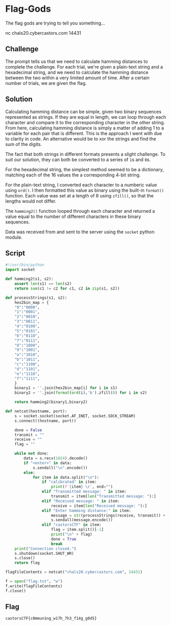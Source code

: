 # Flag-Gods

The flag gods are trying to tell you something...

nc chals20.cybercastors.com 14431

## Challenge

The prompt tells us that we need to calculate hamming distances to complete the challenge.
For each trial, we're given a plain-text string and a hexadecimal string, and we need to calculate the hamming distance between the two within a very limited amount of time.
After a certain number of trials, we are given the flag.

## Solution

Calculating hamming distance can be simple, given two binary sequences represented as strings.
If they are equal in length, we can loop through each character and compare it to the corresponding character in the other string.
From here, calculating hamming distance is simply a matter of adding 1 to a variable for each pair that is different.
This is the approach I went with due to clarity in code.
An alternative would be to xor the strings and find the sum of the digits.

The fact that both strings in different formats presents a slight challenge.
To suit our solution, they can both be converted to a series of ```1```s and ```0```s.

For the hexadecimal string, the simplest method seemed to be a dictionary, matching each of the 16 values the a corresponding 4-bit string.

For the plain-text string, I converted each character to a numberic value using ```ord()```.
I then formatted this value as binary using the built-in ```format()``` function.
Each value was set at a length of 8 using ```zfill()```, so that the lengths would not differ.

The ```hamming2()``` function looped through each character and returned a value equal to the number of different characters in these binary sequences.

Data was received from and sent to the server using the ```socket``` python module.

## Script

```py
#!/usr/bin/python
import socket

def hamming2(s1, s2):
    assert len(s1) == len(s2)
    return sum(c1 != c2 for c1, c2 in zip(s1, s2))

def processStrings(s1, s2):
    hex2bin_map = {
    "0":"0000",
    "1":"0001",
    "2":"0010",
    "3":"0011",
    "4":"0100",
    "5":"0101",
    "6":"0110",
    "7":"0111",
    "8":"1000",
    "9":"1001",
    "a":"1010",
    "b":"1011",
    "c":"1100",
    "d":"1101",
    "e":"1110",
    "f":"1111",
    }
    binary1 = ''.join(hex2bin_map[i] for i in s1)
    binary2 = ''.join(format(ord(i),'b').zfill(8) for i in s2)

    return hamming2(binary1,binary2)

def netcat(hostname, port):
    s = socket.socket(socket.AF_INET, socket.SOCK_STREAM)
    s.connect((hostname, port))

    done = False
    transmit = ""
    receive = ""
    flag = ""

    while not done:
        data = s.recv(1024).decode()
        if "<enter>" in data:
            s.sendall("\n".encode())
        else:
            for item in data.split("\n"):
                if "calibrated" in item:
                    print(f'{item} \r', end="")
                elif "Transmitted message: " in item:
                    transmit = item[len("Transmitted message: "):]
                elif "Received message: " in item:
                    receive = item[len("Received message: "):]
                elif "Enter hamming distance:" in item:
                    message = str(processStrings(receive, transmit)) + "\n"
                    s.sendall(message.encode())
                elif "castorsCTF" in item:
                    flag = item.split()[-1]
                    print("\n" + flag)
                    done = True
                    break
    print("Connection closed.")
    s.shutdown(socket.SHUT_WR)
    s.close()
    return flag

flagFileContents = netcat("chals20.cybercastors.com", 14431)

f = open("flag.txt", "w")
f.write(flagFileContents)
f.close()
```

## Flag

```castorsCTF{c0mmun1ng_w17h_7h3_f14g_g0d5}```

